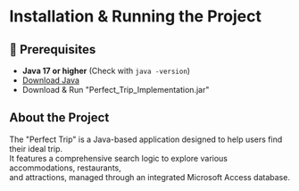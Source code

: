 # Installation & Running the Project

## 📌 Prerequisites
- **Java 17 or higher** (Check with `java -version`)
- [Download Java](https://www.oracle.com/java/technologies/javase/jdk17-archive-downloads.html)
- Download & Run "Perfect_Trip_Implementation.jar"
## About the Project
The "Perfect Trip" is a Java-based application designed to help users find their ideal trip.  
It features a comprehensive search logic to explore various accommodations, restaurants,  
and attractions, managed through an integrated Microsoft Access database.
